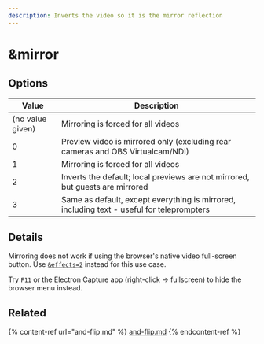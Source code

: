 ```yaml
---
description: Inverts the video so it is the mirror reflection
---
```


# \&mirror

## Options

| Value            | Description                                                                               |
| ---------------- | ----------------------------------------------------------------------------------------- |
| (no value given) | Mirroring is forced for all videos                                                        |
| 0                | Preview video is mirrored only (excluding rear cameras and OBS Virtualcam/NDI)            |
| 1                | Mirroring is forced for all videos                                                        |
| 2                | Inverts the default; local previews are not mirrored, but guests are mirrored             |
| 3                | Same as default, except everything is mirrored, including text - useful for teleprompters |

## Details

Mirroring does not work if using the browser's native video full-screen button. Use [`&effects=2`](../source-settings/effects.md) instead for this use case.

Try `F11` or the Electron Capture app (right-click → fullscreen) to hide the browser menu instead.

## Related

{% content-ref url="and-flip.md" %}
[and-flip.md](and-flip.md)
{% endcontent-ref %}
